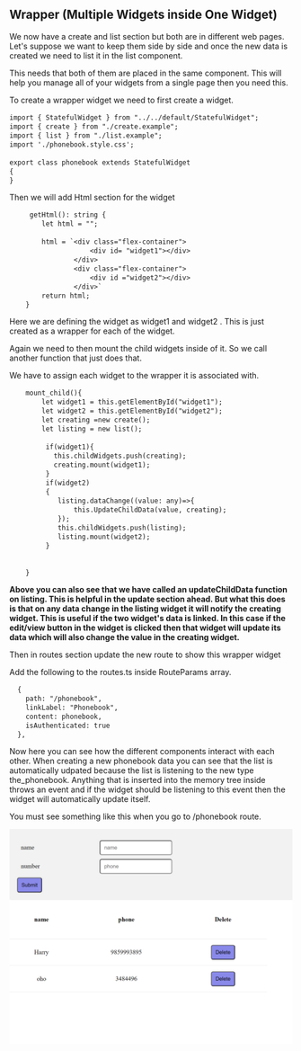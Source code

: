 ## Wrapper (Multiple Widgets inside One Widget)



We now have a create and list section but both are in different web pages. Let's suppose we want to keep them side  by side and once the new data is created we need to list it in the list component.

This needs that both of them are placed in the same component. This will help you manage all of your widgets from a single  page then you need this.

To create a wrapper widget we need to first create a widget.



```
import { StatefulWidget } from "../../default/StatefulWidget";
import { create } from "./create.example";
import { list } from "./list.example";
import './phonebook.style.css';

export class phonebook extends StatefulWidget
{
}
```

Then we will add Html section for the widget

```
     getHtml(): string {
        let html = "";

        html = `<div class="flex-container">
                    <div id= "widget1"></div>
                </div>
                <div class="flex-container">
                    <div id ="widget2"></div>
                </div>`
        return html;
    }
```

Here we are defining the widget as widget1 and widget2 . This is just created as a wrapper for each of the widget.



Again we need to then mount the child widgets inside of it. So we call another function that just does that.

We have to assign each widget to the wrapper it is associated with. 

```
    mount_child(){
        let widget1 = this.getElementById("widget1");
        let widget2 = this.getElementById("widget2");
        let creating =new create();
        let listing = new list();

         if(widget1){
           this.childWidgets.push(creating);
           creating.mount(widget1);
         }
         if(widget2)
         {
            listing.dataChange((value: any)=>{
                this.UpdateChildData(value, creating);
            });
            this.childWidgets.push(listing);
            listing.mount(widget2);
         }

         
    }
```



<b>Above you can also see that we have called an updateChildData function on listing. This is helpful in the update section ahead. But what this does is that on any data change in the listing widget it will notify the creating widget. This is useful if the two widget's data is linked. In this case if the edit/view button in the widget is clicked then that widget will update its data which will also change the value in the creating widget.</b>



Then in routes section update the new route to show this wrapper widget

Add the following to the routes.ts inside RouteParams array.

```
  {
    path: "/phonebook",
    linkLabel: "Phonebook",
    content: phonebook,
    isAuthenticated: true
  },
```

Now here you can see how the different components interact with each other. When creating a new phonebook data you can see that the list is automatically udpated because the list is listening to the new type the_phonebook. Anything that is inserted into the memory tree inside throws an event and if the widget should be listening to this event then the widget will automatically update itself.





You must see something like this when you go to /phonebook route.

![local_to_real_nodes](images/wrapper.png)
